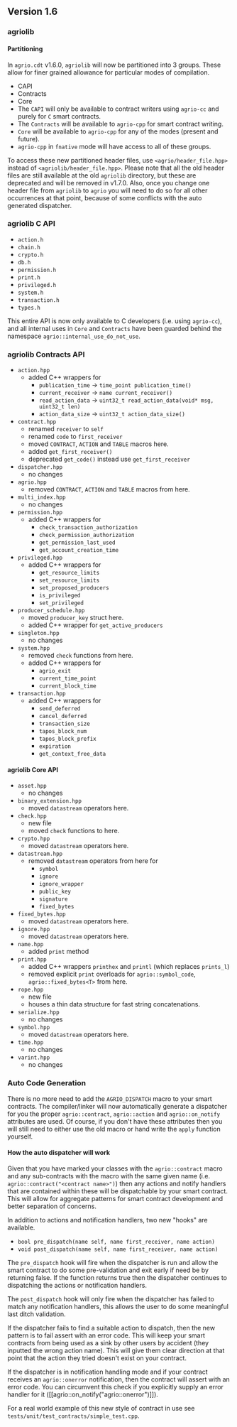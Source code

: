 ## Version 1.6

### agriolib
#### Partitioning
In `agrio.cdt` v1.6.0, `agriolib` will now be partitioned into 3 groups. These allow for finer grained allowance for particular modes of compilation.
  - CAPI
  - Contracts
  - Core
  - The `CAPI` will only be available to contract writers using `agrio-cc` and purely for `C` smart contracts.
  - The `Contracts` will be available to `agrio-cpp` for smart contract writing. 
  - `Core` will be available to `agrio-cpp` for any of the modes (present and future).  
  - `agrio-cpp` in `fnative` mode will have access to all of these groups.

To access these new partitioned header files, use `<agrio/header_file.hpp>` instead of `<agriolib/header_file.hpp>`.  Please note that all the old header files are still available at the old `agriolib` directory, but these are deprecated and will be removed in v1.7.0.  Also, once you change one header file from `agriolib` to `agrio` you will need to do so for all other occurrences at that point, because of some conflicts with the auto generated dispatcher.

### agriolib C API
- `action.h`
- `chain.h`
- `crypto.h`
- `db.h`
- `permission.h`
- `print.h`
- `privileged.h`
- `system.h`
- `transaction.h`
- `types.h`

This entire API is now only available to C developers (i.e. using `agrio-cc`), and all internal uses in `Core` and `Contracts` have been guarded behind the namespace `agrio::internal_use_do_not_use`.  

### agriolib Contracts API
- `action.hpp`
   - added C++ wrappers for
      - `publication_time` -> `time_point publication_time()`
      - `current_receiver` -> `name current_receiver()`
      - `read_action_data` -> `uint32_t read_action_data(void* msg, uint32_t len)`
      - `action_data_size` -> `uint32_t action_data_size()`
- `contract.hpp`
   - renamed `receiver` to `self`
   - renamed `code` to `first_receiver`
   - moved `CONTRACT`, `ACTION` and `TABLE` macros here.
   - added `get_first_receiver()`
   - deprecated `get_code()` instead use `get_first_receiver`
- `dispatcher.hpp`
   - no changes
- `agrio.hpp`
   - removed `CONTRACT`, `ACTION` and `TABLE` macros from here.
- `multi_index.hpp`
   - no changes
- `permission.hpp`
   - added C++ wrappers for
      - `check_transaction_authorization`
      - `check_permission_authorization`
      - `get_permission_last_used`
      - `get_account_creation_time`
- `privileged.hpp`
   - added C++ wrappers for
      - `get_resource_limits`
      - `set_resource_limits`
      - `set_proposed_producers`
      - `is_privileged`
      - `set_privileged`
- `producer_schedule.hpp`
   - moved `producer_key` struct here.
   - added C++ wrapper for `get_active_producers`
- `singleton.hpp`
   - no changes
- `system.hpp`
   - removed `check` functions from here.
   - added C++ wrappers for
      - `agrio_exit`
      - `current_time_point`
      - `current_block_time`
- `transaction.hpp`
   - added C++ wrappers for
      - `send_deferred`
      - `cancel_deferred`
      - `transaction_size`
      - `tapos_block_num`
      - `tapos_block_prefix`
      - `expiration`
      - `get_context_free_data`

#### agriolib Core API
- `asset.hpp`
   - no changes
- `binary_extension.hpp`
   - moved `datastream` operators here.
- `check.hpp`
   - new file
   - moved `check` functions to here.
- `crypto.hpp`
   - moved `datastream` operators here.
- `datastream.hpp`
   - removed `datastream` operators from here for
      - `symbol`
      - `ignore`
      - `ignore_wrapper`
      - `public_key`
      - `signature`
      - `fixed_bytes`
- `fixed_bytes.hpp`
   - moved `datastream` operators here.
- `ignore.hpp`
   - moved `datastream` operators here.
- `name.hpp`
   - added `print` method
- `print.hpp`
   - added C++ wrappers `printhex` and `printl` (which replaces `prints_l`)
   - removed explicit `print` overloads for `agrio::symbol_code`, `agrio::fixed_bytes<T>` from here.
- `rope.hpp`
   - new file
   - houses a thin data structure for fast string concatenations.
- `serialize.hpp`
   - no changes
- `symbol.hpp`
   - moved `datastream` operators here.
- `time.hpp`
   - no changes
- `varint.hpp`
   - no changes

### Auto Code Generation
There is no more need to add the `AGRIO_DISPATCH` macro to your smart contracts.  The compiler/linker will now automatically generate a dispatcher for you the proper `agrio::contract`, `agrio::action` and `agrio::on_notify` attributes are used.  Of course, if you don't have these attributes then you will still need to either use the old macro or hand write the `apply` function yourself.

#### How the auto dispatcher will work
Given that you have marked your classes with the `agrio::contract` macro and any sub-contracts with the macro with the same given name (i.e. `agrio::contract("<contract name>")`) then any actions and notify handlers that are contained within these will be dispatchable by your smart contract.  This will allow for aggregate patterns for smart contract development and better separation of concerns. 

 In addition to actions and notification handlers, two new "hooks" are available.
   - `bool pre_dispatch(name self, name first_receiver, name action)`
   - `void post_dispatch(name self, name first_receiver, name action)`

The `pre_dispatch` hook will fire when the dispatcher is run and allow the smart contract to do some pre-validation and exit early if need be by returning false.  If the function returns true then the dispatcher continues to dispatching the actions or notification handlers.

The `post_dispatch` hook will only fire when the dispatcher has failed to match any notification handlers, this allows the user to do some meaningful last ditch validation.

If the dispatcher fails to find a suitable action to dispatch, then the new pattern is to fail assert with an error code.  This will keep your smart contracts from being used as a sink by other users by accident (they inputted the wrong action name).  This will give them clear direction at that point that the action they tried doesn't exist on your contract.

If the dispatcher is in notification handling mode and if your contract receives an `agrio::onerror` notification, then the contract will assert with an error code. You can circumvent this check if you explicitly supply an error handler for it ([[agrio::on_notify("agrio::onerror")]]).

For a real world example of this new style of contract in use see `tests/unit/test_contracts/simple_test.cpp`.
